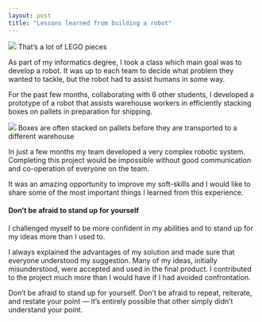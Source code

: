 ```yaml
---
layout: post
title: "Lessons learned from building a robot"
---
```


![](https://cdn-images-1.medium.com/max/1100/1*0-FNrD93DoUtJ-ALsHveNQ.jpeg)
That’s a lot of LEGO pieces

As part of my informatics degree, I took a class which main goal was to develop
a robot. It was up to each team to decide what problem they wanted to tackle,
but the robot had to assist humans in some way.

For the past few months, collaborating with 6 other students, I developed a
prototype of a robot that assists warehouse workers in efficiently stacking
boxes on pallets in preparation for shipping.

![](https://cdn-images-1.medium.com/max/880/1*0b-Ky2FFxLXtGVdU227iRg.jpeg)
Boxes are often stacked on pallets before they are transported to a different
warehouse

In just a few months my team developed a very complex robotic system. Completing
this project would be impossible without good communication and co-operation of
everyone on the team.

It was an amazing opportunity to improve my soft-skills and I would like to
share some of the most important things I learned from this experience.

#### Don’t be afraid to stand up for yourself

I challenged myself to be more confident in my abilities and to stand up for my
ideas more than I used to. 

I always explained the advantages of my solution and made sure that everyone
understood my suggestion. Many of my ideas, initially misunderstood, were
accepted and used in the final product. I contributed to the project much more
than I would have if I had avoided confrontation.

Don’t be afraid to stand up for yourself. Don’t be afraid to repeat, reiterate,
and restate your point — it’s entirely possible that other simply didn’t
understand your point.
